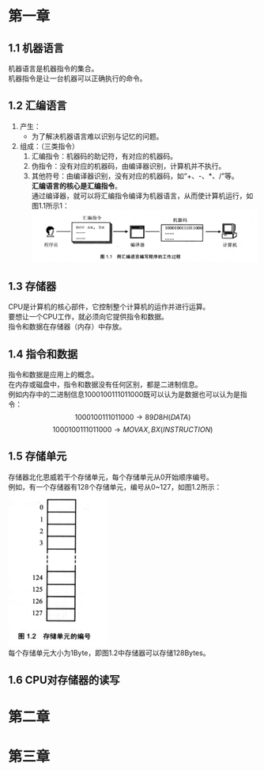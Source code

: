 # 第一章  
## 1.1 机器语言  
机器语言是机器指令的集合。  
机器指令是让一台机器可以正确执行的命令。  
## 1.2 汇编语言
1. 产生：
    - 为了解决机器语言难以识别与记忆的问题。  
3. 组成：（三类指令）  
    1. 汇编指令：机器码的助记符，有对应的机器码。  
    2. 伪指令：没有对应的机器码，由编译器识别，计算机并不执行。  
    3. 其他符号：由编译器识别，没有对应的机器码，如“+、-、\*、/”等。  
    **汇编语言的核心是汇编指令**。  
通过编译器，就可以将汇编指令编译为机器语言，从而使计算机运行，如图1.1所示1：
![用汇编语言编写程序的工作过程](./images/1_1.png)

## 1.3 存储器
CPU是计算机的核心部件，它控制整个计算机的运作并进行运算。  
要想让一个CPU工作，就必须向它提供指令和数据。  
指令和数据在存储器（内存）中存放。  

## 1.4 指令和数据
指令和数据是应用上的概念。  
在内存或磁盘中，指令和数据没有任何区别，都是二进制信息。  
例如内存中的二进制信息1000100111011000既可以认为是数据也可以认为是指令：  
$${1000100111011000 \rightarrow 89D8H (DATA)}$$
$${1000100111011000 \rightarrow MOV AX, BX (INSTRUCTION)}$$  

## 1.5 存储单元
存储器北化恩威若干个存储单元，每个存储单元从0开始顺序编号。  
例如，有一个存储器有128个存储单元，编号从0~127，如图1.2所示：
![图1.2 存储器单元的编号](./images/1_2.png)  
每个存储单元大小为1Byte，即图1.2中存储器可以存储128Bytes。  

## 1.6 CPU对存储器的读写



# 第二章
# 第三章
